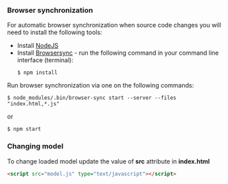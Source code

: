 ### Browser synchronization

For automatic browser synchronization when source code changes you will need to
install the following tools:
* Install [NodeJS](https://nodejs.org/en/download/)
* Install [Browsersync](https://www.browsersync.io/) - run the following command
  in your command line interface (terminal):
  ```
  $ npm install
  ```

Run browser synchronization via one on the following commands:
```
$ node_modules/.bin/browser-sync start --server --files "index.html,*.js"
```
or
```
$ npm start
```

### Changing model
To change loaded model update the value of __src__ attribute in __index.html__
```html
<script src="model.js" type="text/javascript"></script>
```
